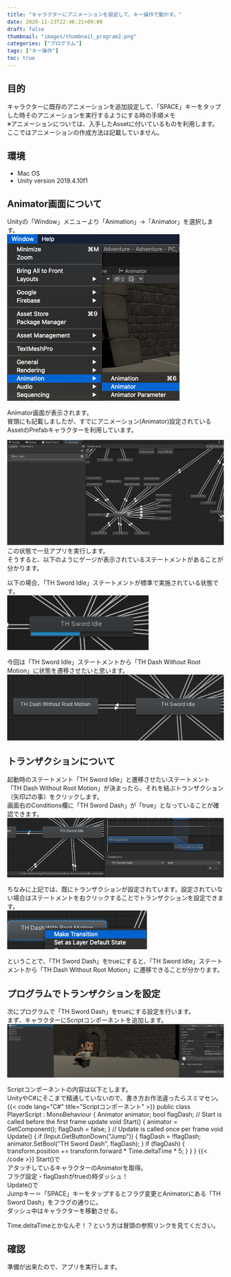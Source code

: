 ```yaml
---
title: "キャラクターにアニメーションを設定して、キー操作で動かす。"
date: 2020-11-23T22:46:21+09:00
draft: false
thumbnail: "images/thumbnail_program2.png"
categories: ["プログラム"]
tags: ["キー操作"]
toc: true
---
```

## 目的
キャラクターに既存のアニメーションを追加設定して、「SPACE」キーをタップした時そのアニメーションを実行するようにする時の手順メモ  
※アニメーションについては、入手したAssetに付いているものを利用します。ここではアニメーションの作成方法は記載していません。  
  

## 環境
- Mac OS
- Unity version 2019.4.10f1

## Animator画面について
Unityの「Window」メニューより「Animation」→「Animator」を選択します。  
![](2020-11-23-22-51-31.png)  

Animator画面が表示されます。  
冒頭にも記載しましたが、すでにアニメーション(Animator)設定されているAssetのPrefabキャラクターを利用しています。  
  
![](2020-11-23-22-52-16.png)  
この状態で一旦アプリを実行します。  
そうすると、以下のようにゲージが表示されているステートメントがあることが分かります。  
  

以下の場合、「TH Sword Idle」ステートメントが標準で実施されている状態です。  
![](2020-11-23-22-53-07.png)
  
今回は「TH Sword Idle」ステートメントから「TH Dash Without Root Motion」に状態を遷移させたいと思います。  
![](2020-11-23-22-53-41.png)
  

## トランザクションについて
起動時のステートメント「TH Sword Idle」と遷移させたいステートメント「TH Dash Without Root Motion」が決まったら、それを結ぶトランザクション（矢印⇄の事）をクリックします。  
画面右のConditions欄に「TH Sword Dash」が「true」となっていることが確認できます。  
![](2020-11-23-22-54-40.png)
<br>
  
ちなみに上記では、既にトランザクションが設定されています。設定されていない場合はステートメントを右クリックすることでトランザクションを設定できます。  
![](2020-11-23-22-55-24.png)
<br>
  
ということで、「TH Sword Dash」をtrueにすると、「TH Sword Idle」ステートメントから「TH Dash Without Root Motion」に遷移できることが分かります。  

## プログラムでトランザクションを設定
次にプログラムで「TH Sword Dash」をtrueにする設定を行います。  
まず、キャラクターにScriptコンポーネントを追加します。  
![](2020-11-23-22-57-26.png)
<br>

Scriptコンポーネントの内容は以下とします。  
UnityやC#にそこまで精通していないので、書き方お作法違ったらスミマセン。  
{{< code lang="C#" title="Scriptコンポーネント" >}}
public class PlayerScript : MonoBehaviour
{
   Animator animator;
   bool flagDash;
   // Start is called before the first frame update
   void Start()
   {
       animator = GetComponent<Animator>();
       flagDash = false;
   }
   // Update is called once per frame
   void Update()
   {
       if (Input.GetButtonDown("Jump"))
       {
           flagDash = !flagDash;
           animator.SetBool("TH Sword Dash", flagDash);
       }
       if (flagDash)
       {
           transform.position += transform.forward * Time.deltaTime * 5;
       }
   }
}
{{< /code >}}
Start()で  
アタッチしているキャラクターのAnimatorを取得。  
フラグ設定・flagDashがtrueの時ダッシュ！  
Update()で  
Jumpキー＝「SPACE」キーをタップするとフラグ変更とAnimatorにある「TH Sword Dash」をフラグの通りに。  
ダッシュ中はキャラクターを移動させる。  
  
Time.deltaTimeとかなんぞ！？という方は冒頭の参照リンクを見てください。  
  

## 確認
準備が出来たので、アプリを実行します。  

